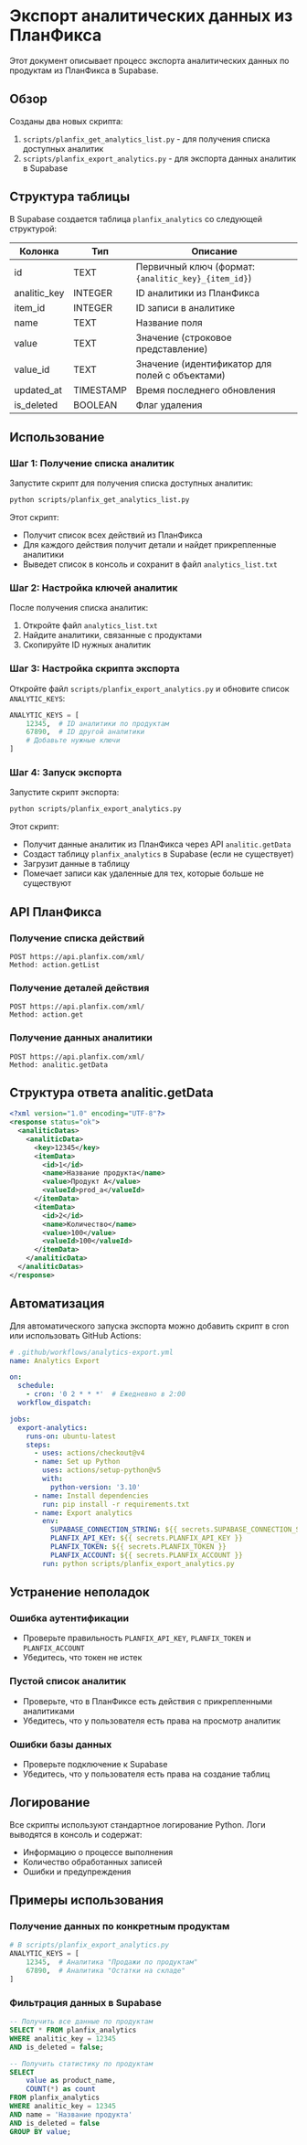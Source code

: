 # Экспорт аналитических данных из ПланФикса

Этот документ описывает процесс экспорта аналитических данных по продуктам из ПланФикса в Supabase.

## Обзор

Созданы два новых скрипта:

1. `scripts/planfix_get_analytics_list.py` - для получения списка доступных аналитик
2. `scripts/planfix_export_analytics.py` - для экспорта данных аналитик в Supabase

## Структура таблицы

В Supabase создается таблица `planfix_analytics` со следующей структурой:

| Колонка | Тип | Описание |
|---------|-----|----------|
| id | TEXT | Первичный ключ (формат: `{analitic_key}_{item_id}`) |
| analitic_key | INTEGER | ID аналитики из ПланФикса |
| item_id | INTEGER | ID записи в аналитике |
| name | TEXT | Название поля |
| value | TEXT | Значение (строковое представление) |
| value_id | TEXT | Значение (идентификатор для полей с объектами) |
| updated_at | TIMESTAMP | Время последнего обновления |
| is_deleted | BOOLEAN | Флаг удаления |

## Использование

### Шаг 1: Получение списка аналитик

Запустите скрипт для получения списка доступных аналитик:

```bash
python scripts/planfix_get_analytics_list.py
```

Этот скрипт:
- Получит список всех действий из ПланФикса
- Для каждого действия получит детали и найдет прикрепленные аналитики
- Выведет список в консоль и сохранит в файл `analytics_list.txt`

### Шаг 2: Настройка ключей аналитик

После получения списка аналитик:

1. Откройте файл `analytics_list.txt`
2. Найдите аналитики, связанные с продуктами
3. Скопируйте ID нужных аналитик

### Шаг 3: Настройка скрипта экспорта

Откройте файл `scripts/planfix_export_analytics.py` и обновите список `ANALYTIC_KEYS`:

```python
ANALYTIC_KEYS = [
    12345,  # ID аналитики по продуктам
    67890,  # ID другой аналитики
    # Добавьте нужные ключи
]
```

### Шаг 4: Запуск экспорта

Запустите скрипт экспорта:

```bash
python scripts/planfix_export_analytics.py
```

Этот скрипт:
- Получит данные аналитик из ПланФикса через API `analitic.getData`
- Создаст таблицу `planfix_analytics` в Supabase (если не существует)
- Загрузит данные в таблицу
- Помечает записи как удаленные для тех, которые больше не существуют

## API ПланФикса

### Получение списка действий
```
POST https://api.planfix.com/xml/
Method: action.getList
```

### Получение деталей действия
```
POST https://api.planfix.com/xml/
Method: action.get
```

### Получение данных аналитики
```
POST https://api.planfix.com/xml/
Method: analitic.getData
```

## Структура ответа analitic.getData

```xml
<?xml version="1.0" encoding="UTF-8"?>
<response status="ok">
  <analiticDatas>
    <analiticData>
      <key>12345</key>
      <itemData>
        <id>1</id>
        <name>Название продукта</name>
        <value>Продукт А</value>
        <valueId>prod_a</valueId>
      </itemData>
      <itemData>
        <id>2</id>
        <name>Количество</name>
        <value>100</value>
        <valueId>100</valueId>
      </itemData>
    </analiticData>
  </analiticDatas>
</response>
```

## Автоматизация

Для автоматического запуска экспорта можно добавить скрипт в cron или использовать GitHub Actions:

```yaml
# .github/workflows/analytics-export.yml
name: Analytics Export

on:
  schedule:
    - cron: '0 2 * * *'  # Ежедневно в 2:00
  workflow_dispatch:

jobs:
  export-analytics:
    runs-on: ubuntu-latest
    steps:
      - uses: actions/checkout@v4
      - name: Set up Python
        uses: actions/setup-python@v5
        with:
          python-version: '3.10'
      - name: Install dependencies
        run: pip install -r requirements.txt
      - name: Export analytics
        env:
          SUPABASE_CONNECTION_STRING: ${{ secrets.SUPABASE_CONNECTION_STRING }}
          PLANFIX_API_KEY: ${{ secrets.PLANFIX_API_KEY }}
          PLANFIX_TOKEN: ${{ secrets.PLANFIX_TOKEN }}
          PLANFIX_ACCOUNT: ${{ secrets.PLANFIX_ACCOUNT }}
        run: python scripts/planfix_export_analytics.py
```

## Устранение неполадок

### Ошибка аутентификации
- Проверьте правильность `PLANFIX_API_KEY`, `PLANFIX_TOKEN` и `PLANFIX_ACCOUNT`
- Убедитесь, что токен не истек

### Пустой список аналитик
- Проверьте, что в ПланФиксе есть действия с прикрепленными аналитиками
- Убедитесь, что у пользователя есть права на просмотр аналитик

### Ошибки базы данных
- Проверьте подключение к Supabase
- Убедитесь, что у пользователя есть права на создание таблиц

## Логирование

Все скрипты используют стандартное логирование Python. Логи выводятся в консоль и содержат:
- Информацию о процессе выполнения
- Количество обработанных записей
- Ошибки и предупреждения

## Примеры использования

### Получение данных по конкретным продуктам

```python
# В scripts/planfix_export_analytics.py
ANALYTIC_KEYS = [
    12345,  # Аналитика "Продажи по продуктам"
    67890,  # Аналитика "Остатки на складе"
]
```

### Фильтрация данных в Supabase

```sql
-- Получить все данные по продуктам
SELECT * FROM planfix_analytics 
WHERE analitic_key = 12345 
AND is_deleted = false;

-- Получить статистику по продуктам
SELECT 
    value as product_name,
    COUNT(*) as count
FROM planfix_analytics 
WHERE analitic_key = 12345 
AND name = 'Название продукта'
AND is_deleted = false
GROUP BY value;
``` 